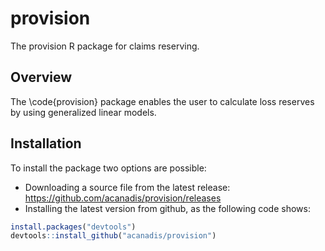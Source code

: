 # provision

The provision R package for claims reserving. 

## Overview
The \code{provision} package enables the user to calculate loss reserves by using generalized linear models.

## Installation

To install the package two options are possible: 

  + Downloading a source file from the latest release: https://github.com/acanadis/provision/releases
  + Installing the latest version from github, as the following code shows: 

``` r
install.packages("devtools")
devtools::install_github("acanadis/provision")
```





